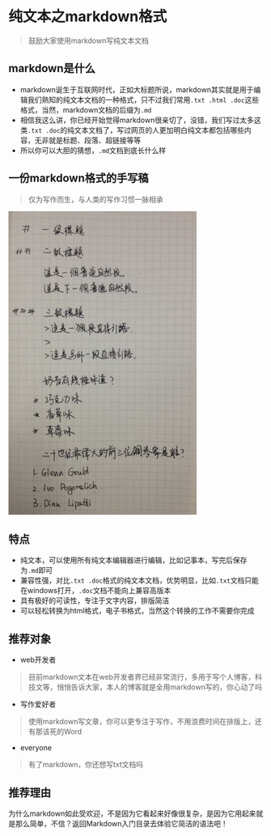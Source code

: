 # 纯文本之markdown格式

> 鼓励大家使用markdown写纯文本文档

## markdown是什么

- markdown诞生于互联网时代，正如大标题所说，markdown其实就是用于编辑我们熟知的纯文本文档的一种格式，只不过我们常用`.txt .html .doc`这些格式，当然，markdown文档的后缀为`.md`
- 相信我这么讲，你已经开始觉得markdown很亲切了，没错，我们写过太多这类`.txt .doc`的纯文本文档了，写过网页的人更加明白纯文本都包括哪些内容，无非就是标题、段落、超链接等等
- 所以你可以大胆的猜想，`.md`文档到底长什么样

## 一份markdown格式的手写稿

> 仅为写作而生，与人类的写作习惯一脉相承

![](../image/markdown.png)

## 特点

- 纯文本，可以使用所有纯文本编辑器进行编辑，比如记事本，写完后保存为`.md`即可
- 兼容性强，对比`.txt .doc`格式的纯文本文档，优势明显，比如`.txt`文档只能在windows打开，`.doc`文档不能向上兼容高版本
- 具有极好的可读性，专注于文字内容，排版简洁
- 可以轻松转换为html格式，电子书格式，当然这个转换的工作不需要你完成

## 推荐对象

- web开发者

> 目前markdown文本在web开发者界已经非常流行，多用于写个人博客，科技文等，悄悄告诉大家，本人的博客就是全用markdown写的，你心动了吗

- 写作爱好者

> 使用markdown写文章，你可以更专注于写作，不用浪费时间在排版上，还有那该死的Word

- everyone

> 有了markdown，你还想写txt文档吗

## 推荐理由
为什么markdown如此受欢迎，不是因为它看起来好像很复杂，是因为它用起来就是那么简单，不信？返回Markdown入门目录去体验它简洁的语法吧！